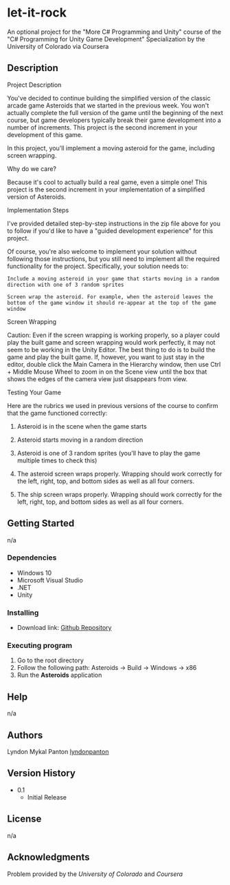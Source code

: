 # let-it-rock
An optional project for the "More C# Programming and Unity" course of the "C# Programming for Unity Game Development" Specialization by the University of Colorado via Coursera

## Description

Project Description  

You've decided to continue building the simplified version of the classic arcade game Asteroids that we started in the previous week. You won't actually complete the full version of the game until the beginning of the next course, but game developers typically break their game development into a number of increments. This project is the second increment in your development of this game.

In this project, you'll implement a moving asteroid for the game, including screen wrapping.

Why do we care?

Because it's cool to actually build a real game, even a simple one! This project is the second increment in your implementation of a simplified version of Asteroids.

Implementation Steps

I've provided detailed step-by-step instructions in the zip file above for you to follow if you'd like to have a "guided development experience" for this project.

Of course, you're also welcome to implement your solution without following those instructions, but you still need to implement all the required functionality for the project. Specifically, your solution needs to:

    Include a moving asteroid in your game that starts moving in a random direction with one of 3 random sprites

    Screen wrap the asteroid. For example, when the asteroid leaves the bottom of the game window it should re-appear at the top of the game window

Screen Wrapping

Caution: Even if the screen wrapping is working properly, so a player could play the built game and screen wrapping would work perfectly, it may not seem to be working in the Unity Editor. The best thing to do is to build the game and play the built game. If, however, you want to just stay in the editor, double click the Main Camera in the Hierarchy window, then use Ctrl + Middle Mouse Wheel to zoom in on the Scene view until the box that shows the edges of the camera view just disappears from view.

Testing Your Game

Here are the rubrics we used in previous versions of the course to confirm that the game functioned correctly:

1. Asteroid is in the scene when the game starts

2. Asteroid starts moving in a random direction

3. Asteroid is one of 3 random sprites (you'll have to play the game multiple times to check this)

4. The asteroid screen wraps properly. Wrapping should work correctly for the left, right, top, and bottom sides as well as all four corners.

5. The ship screen wraps properly. Wrapping should work correctly for the left, right, top, and bottom sides as well as all four corners. 

## Getting Started

n/a

### Dependencies

* Windows 10
* Microsoft Visual Studio
* .NET
* Unity

### Installing

* Download link: [Github Repository](https://github.com/lyndonpanton/let-it-rock)

### Executing program

1. Go to the root directory
2. Follow the following path: Asteroids -> Build -> Windows -> x86
3. Run the **Asteroids** application

## Help

n/a

## Authors

Lyndon Mykal Panton
[lyndonpanton](https://github.com/lyndonpanton/)

## Version History

* 0.1
    * Initial Release

## License

n/a

## Acknowledgments

Problem provided by the _University of Colorado_ and _Coursera_
